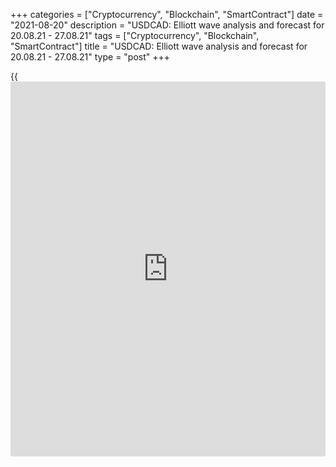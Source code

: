 +++
categories = ["Cryptocurrency", "Blockchain", "SmartContract"]
date = "2021-08-20"
description = "USDCAD: Elliott wave analysis and forecast for 20.08.21 - 27.08.21"
tags = ["Cryptocurrency", "Blockchain", "SmartContract"]
title = "USDCAD: Elliott wave analysis and forecast for 20.08.21 - 27.08.21"
type = "post"
+++

{{<iframe id="large-banner" src="https://www.bounty.group/#slide=12.0" width="100%" height="600" scrolling="no" style="border: 0px solid rgb(216, 221, 230); border-radius: 3px;">}}

2021-08-20

2021-08-20

USDCAD: Elliott wave analysis and forecast for 20.08.21 – 27.08.21Alex
Geuta

 **Main scenario:** consider long positions from corrections above the
level of 1.2417 with a target of 1.3090 – 1.3413.

 **Alternative scenario:** breakout and consolidation below the level of
1.2417 will allow the pair to continue declining to the levels of 1.2003
– 1.1850.

 **Analysis:** A descending correction appears to have formed as the
fourth wave 4 of larger degree on the [daily](https://www.fintecher.org/2020/03/03/forex-trading-daily-strategy/) chart, with wave (С) of 4
completed inside. The fifth wave 5 has started forming on the H4 chart,
with wave 1 of (1) of 5 forming inside. Apparently, the third wave of
smaller degree (iii) of iii of 1 is developing on the H1 chart. If this
assumption is correct, the pair will continue to rise to 1.3090 –
1.3413. The level of 1.2417 is critical in this scenario as its breakout
will enable the pair to continue declining to the levels of 1.2003 –
1.1850.

* * *

* * *

## Price chart of USDCAD in real time mode

The content of this article reflects the author’s opinion and does not
necessarily reflect the official position of LiteForex. The material
published on this page is provided for informational purposes only and
should not be considered as the provision of investment advice for the
purposes of Directive 2004/39/EC.

Rate this article:

{{value}}

( {{count}} {{title}} )
